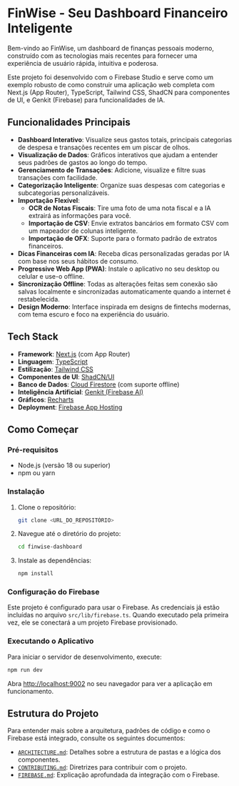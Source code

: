 # FinWise - Seu Dashboard Financeiro Inteligente

Bem-vindo ao FinWise, um dashboard de finanças pessoais moderno, construído com as tecnologias mais recentes para fornecer uma experiência de usuário rápida, intuitiva e poderosa.

Este projeto foi desenvolvido com o Firebase Studio e serve como um exemplo robusto de como construir uma aplicação web completa com Next.js (App Router), TypeScript, Tailwind CSS, ShadCN para componentes de UI, e Genkit (Firebase) para funcionalidades de IA.

## Funcionalidades Principais

- **Dashboard Interativo**: Visualize seus gastos totais, principais categorias de despesa e transações recentes em um piscar de olhos.
- **Visualização de Dados**: Gráficos interativos que ajudam a entender seus padrões de gastos ao longo do tempo.
- **Gerenciamento de Transações**: Adicione, visualize e filtre suas transações com facilidade.
- **Categorização Inteligente**: Organize suas despesas com categorias e subcategorias personalizáveis.
- **Importação Flexível**:
  - **OCR de Notas Fiscais**: Tire uma foto de uma nota fiscal e a IA extrairá as informações para você.
  - **Importação de CSV**: Envie extratos bancários em formato CSV com um mapeador de colunas inteligente.
  - **Importação de OFX**: Suporte para o formato padrão de extratos financeiros.
- **Dicas Financeiras com IA**: Receba dicas personalizadas geradas por IA com base nos seus hábitos de consumo.
- **Progressive Web App (PWA)**: Instale o aplicativo no seu desktop ou celular e use-o offline.
- **Sincronização Offline**: Todas as alterações feitas sem conexão são salvas localmente e sincronizadas automaticamente quando a internet é restabelecida.
- **Design Moderno**: Interface inspirada em designs de fintechs modernas, com tema escuro e foco na experiência do usuário.

## Tech Stack

- **Framework**: [Next.js](https://nextjs.org/) (com App Router)
- **Linguagem**: [TypeScript](https://www.typescriptlang.org/)
- **Estilização**: [Tailwind CSS](https://tailwindcss.com/)
- **Componentes de UI**: [ShadCN/UI](https://ui.shadcn.com/)
- **Banco de Dados**: [Cloud Firestore](https://firebase.google.com/docs/firestore) (com suporte offline)
- **Inteligência Artificial**: [Genkit (Firebase AI)](https://firebase.google.com/docs/genkit)
- **Gráficos**: [Recharts](https://recharts.org/)
- **Deployment**: [Firebase App Hosting](https://firebase.google.com/docs/hosting)

## Como Começar

### Pré-requisitos

- Node.js (versão 18 ou superior)
- npm ou yarn

### Instalação

1.  Clone o repositório:
    ```bash
    git clone <URL_DO_REPOSITÓRIO>
    ```
2.  Navegue até o diretório do projeto:
    ```bash
    cd finwise-dashboard
    ```
3.  Instale as dependências:
    ```bash
    npm install
    ```

### Configuração do Firebase

Este projeto é configurado para usar o Firebase. As credenciais já estão incluídas no arquivo `src/lib/firebase.ts`. Quando executado pela primeira vez, ele se conectará a um projeto Firebase provisionado.

### Executando o Aplicativo

Para iniciar o servidor de desenvolvimento, execute:

```bash
npm run dev
```

Abra [http://localhost:9002](http://localhost:9002) no seu navegador para ver a aplicação em funcionamento.

## Estrutura do Projeto

Para entender mais sobre a arquitetura, padrões de código e como o Firebase está integrado, consulte os seguintes documentos:

- [`ARCHITECTURE.md`](./ARCHITECTURE.md): Detalhes sobre a estrutura de pastas e a lógica dos componentes.
- [`CONTRIBUTING.md`](./CONTRIBUTING.md): Diretrizes para contribuir com o projeto.
- [`FIREBASE.md`](./FIREBASE.md): Explicação aprofundada da integração com o Firebase.
